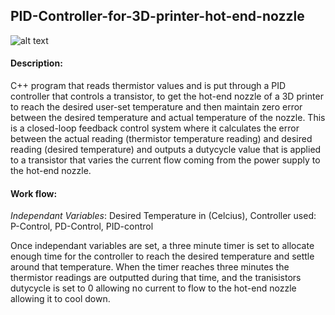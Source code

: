 ## PID-Controller-for-3D-printer-hot-end-nozzle 
![alt text](https://github.com/T-Basic/Pneumatic-Cylinder-activation-with-accelerometer-readings/blob/main/Pneumatic%20Rig.PNG)
#### Description:
C++ program that reads thermistor values and is put through a PID controller that controls a transistor, to get the hot-end nozzle of a 3D printer to reach the desired user-set temperature and then maintain zero error between the desired temperature and actual temperature of the nozzle. This is a closed-loop feedback control system where it calculates the error between the actual reading (thermistor temperature reading) and desired reading (desired temperature) and outputs a dutycycle value that is applied to a transistor that varies the current flow coming from the power supply to the hot-end nozzle.

#### Work flow:
_Independant Variables_: Desired Temperature in (Celcius), Controller used: P-Control, PD-Control, PID-control

Once independant variables are set, a three minute timer is set to allocate enough time for the controller to reach the desired temperature and settle around that temperature. When the timer reaches three minutes the thermistor readings are outputted during that time, and the tranisistors dutycycle is set to 0 allowing no current to flow to the hot-end nozzle allowing it to cool down.  


